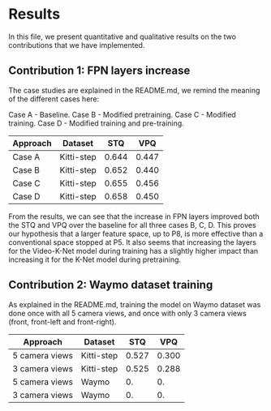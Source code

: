 # Results 

In this file, we present quantitative and qualitative results on the two contributions that we have implemented.

## Contribution 1: FPN layers increase

The case studies are explained in the README.md, we remind the meaning of the different cases here:

Case A - Baseline.
Case B - Modified pretraining.
Case C - Modified training.
Case D - Modified training and pre-training.


| Approach            | Dataset         | STQ       |  VPQ      |
|---------------------|-----------------|-----------|-----------|
| Case A              | Kitti-step      | 0.644     | 0.447     |
| Case B              | Kitti-step      | 0.652     | 0.440     |
| Case C              | Kitti-step      | 0.655     | 0.456     |
| Case D              | Kitti-step      | 0.658     | 0.450     |

From the results, we can see that the increase in FPN layers improved both the STQ and VPQ over the baseline for all three cases B, C, D. This proves our hypothesis that a larger feature space, up to P8, is more effective than a conventional space stopped at P5. 
It also seems that increasing the layers for the Video-K-Net model during training has a slightly higher impact than increasing it for the K-Net model during pretraining.


## Contribution 2: Waymo dataset training

As explained in the README.md, training the model on Waymo dataset was done once with all 5 camera views, and once with only 3 camera views (front, front-left and front-right).

| Approach            | Dataset         | STQ       |  VPQ      |
|---------------------|-----------------|-----------|-----------|
| 5 camera views      | Kitti-step      | 0.527     | 0.300     |
| 3 camera views      | Kitti-step      | 0.525     | 0.288     |
| 5 camera views      | Waymo           | 0.     | 0.     |
| 3 camera views      | Waymo           | 0.     | 0.     |
